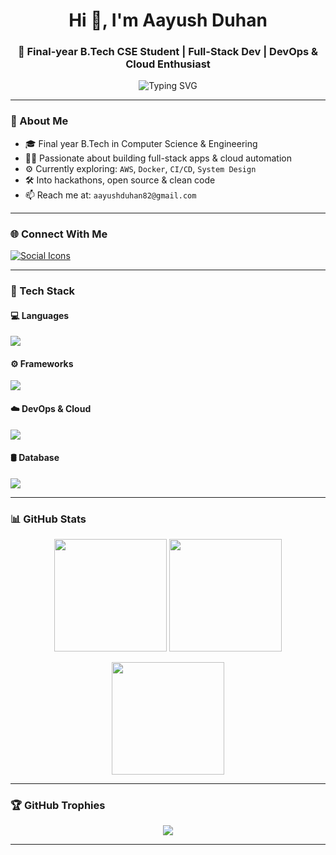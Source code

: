 <h1 align="center">Hi 👋, I'm Aayush Duhan</h1>
<h3 align="center">🚀 Final-year B.Tech CSE Student | Full-Stack Dev | DevOps & Cloud Enthusiast</h3>

<p align="center">
  <img src="https://readme-typing-svg.demolab.com?font=Fira+Code&weight=500&pause=1000&color=00F7FF&center=true&vCenter=true&width=500&lines=Code.+Cloud.+Create.;Building+cool+full-stack+apps;Exploring+DevOps+%F0%9F%9A%80" alt="Typing SVG" />
</p>

---

### 🧠 About Me

- 🎓 Final year B.Tech in Computer Science & Engineering  
- 👨‍💻 Passionate about building full-stack apps & cloud automation  
- ⚙️ Currently exploring: `AWS`, `Docker`, `CI/CD`, `System Design`  
- 🛠️ Into hackathons, open source & clean code  
- 📫 Reach me at: `aayushduhan82@gmail.com`  

---

### 🌐 Connect With Me

<p align="left">
<a href="https://linkedin.com/in/aayush-duhan-245167253" target="_blank">
<img src="https://skillicons.dev/icons?i=linkedin,twitter,instagram,gmail" alt="Social Icons" />
</a>
</p>

---

### 🧰 Tech Stack

#### 💻 Languages
<p align="left">
  <img src="https://skillicons.dev/icons?i=c,cpp,java,python,js,ts" />
</p>

#### ⚙️ Frameworks
<p align="left">
  <img src="https://skillicons.dev/icons?i=vite,elysia,fastapi,express,electron,nextjs" />
</p>

#### ☁️ DevOps & Cloud
<p align="left">
  <img src="https://skillicons.dev/icons?i=aws,docker,firebase,azure,netlify,vercel" />
</p>

#### 🛢️ Database
<p align="left">
  <img src="https://skillicons.dev/icons?i=mongodb,supabase,sqlite,prisma" />
</p>

---

### 📊 GitHub Stats

<p align="center">
  <img src="https://github-readme-stats.vercel.app/api?username=Aayush-Duhan&show_icons=true&theme=tokyonight&hide_border=true&border_radius=10&include_all_commits=true&count_private=true" height="180" />
  <img src="https://github-readme-streak-stats.herokuapp.com?user=Aayush-Duhan&theme=tokyonight&hide_border=true&border_radius=10" height="180" />
</p>

<p align="center">
  <img src="https://github-readme-stats.vercel.app/api/top-langs/?username=Aayush-Duhan&layout=compact&theme=tokyonight&hide_border=true&border_radius=10" height="180" />
</p>

---

### 🏆 GitHub Trophies

<p align="center">
  <img src="https://github-profile-trophy.vercel.app/?username=Aayush-Duhan&theme=gruvbox&no-frame=true&row=1&column=6" />
</p>

---

